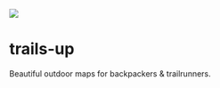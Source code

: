 ![](https://s3-us-west-2.amazonaws.com/chrissy-portfolio-images/gunk_2.png)

# trails-up
Beautiful outdoor maps for backpackers &amp; trailrunners.
